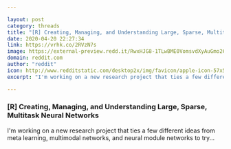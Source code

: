 ```yaml
---

layout: post
category: threads
title: "[R] Creating, Managing, and Understanding Large, Sparse, Multitask Neural Networks"
date: 2020-04-20 22:27:34
link: https://vrhk.co/2RVzN7s
image: https://external-preview.redd.it/RwxHJG8-1TLwBME0VomsvdXyAuGmo26PDco_vHk7uso.jpg?width=474&height=248.167539267&auto=webp&crop=474:248.167539267,smart&s=8a483a3ab2e3311bbcd5f2ead05088651d4fb91e
domain: reddit.com
author: "reddit"
icon: http://www.redditstatic.com/desktop2x/img/favicon/apple-icon-57x57.png
excerpt: "I'm working on a new research project that ties a few different ideas from meta learning, multimodal networks, and neural module networks to try..."

---
```


### [R] Creating, Managing, and Understanding Large, Sparse, Multitask Neural Networks

I'm working on a new research project that ties a few different ideas from meta learning, multimodal networks, and neural module networks to try...